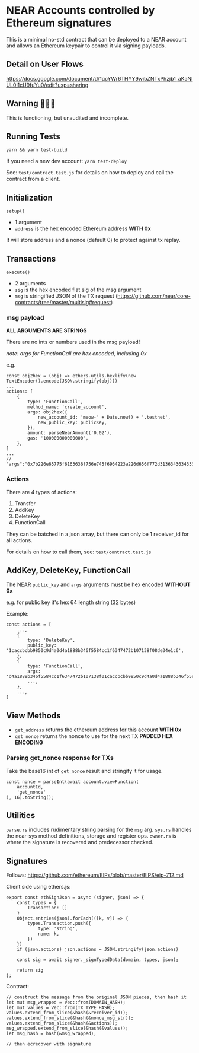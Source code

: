 # NEAR Accounts controlled by Ethereum signatures

This is a minimal no-std contract that can be deployed to a NEAR account and allows an Ethereum keypair to control it via signing payloads.

## Detail on User Flows

https://docs.google.com/document/d/1qcYWr6THYY9wibZNTxPhzjb1_aKaNIUL0l1cU9fuYu0/edit?usp=sharing

## Warning 🚨🚨🚨

This is functioning, but unaudited and incomplete.

## Running Tests

`yarn && yarn test-build`

If you need a new dev account: `yarn test-deploy`

See: `test/contract.test.js` for details on how to deploy and call the contract from a client.

## Initialization

`setup()`

- 1 argument
- `address` is the hex encoded Ethereum address **WITH 0x**

It will store address and a nonce (default 0) to protect against tx replay.

## Transactions

`execute()`

- 2 arguments
- `sig` is the hex encoded flat sig of the msg argument
- `msg` is stringified JSON of the TX request (https://github.com/near/core-contracts/tree/master/multisig#request)

### msg payload

**ALL ARGUMENTS ARE STRINGS**

There are no ints or numbers used in the msg payload!

*note: args for FunctionCall are hex encoded, including 0x*

e.g.

```
const obj2hex = (obj) => ethers.utils.hexlify(new TextEncoder().encode(JSON.stringify(obj)))
...
actions: [
	{
		type: 'FunctionCall',
		method_name: 'create_account',
		args: obj2hex({
			new_account_id: 'meow-' + Date.now() + '.testnet',
			new_public_key: publicKey,
		}),
		amount: parseNearAmount('0.02'),
		gas: '100000000000000',
	},
]
...
// "args":"0x7b226e65775f6163636f756e745f6964223a226d656f772d313634363433393030363738312e746573746e6574222c226e65775f7075626c69635f6b6579223a22656432353531393a327677456d413535376a586352576a6771314c393252435244756d4d36474359705567414e62793867534433227d"
```

### Actions

There are 4 types of actions:
1. Transfer
2. AddKey
3. DeleteKey
4. FunctionCall

They can be batched in a json array, but there can only be 1 receiver_id for all actions.

For details on how to call them, see: `test/contract.test.js`

## AddKey, DeleteKey, FunctionCall

The NEAR `public_key` and `args` arguments must be hex encoded **WITHOUT 0x**

e.g. for public key it's hex 64 length string (32 bytes)

Example:
```
const actions = [
	...,
	{
		type: 'DeleteKey',
		public_key: '1caccbcbb9850c9d4a0d4a1888b346f5584cc1f6347472b107138f08de34e1c6',
	},
	{
		type: 'FunctionCall',
		args: 'd4a1888b346f5584cc1f6347472b107138f01caccbcbb9850c9d4a0d4a1888b346f5584cc1f6347472b107138f08de34e1c66347472b107138',
		...,
	},
	...,
]
```

## View Methods

- `get_address` returns the ethereum address for this account **WITH 0x**
- `get_nonce` returns the nonce to use for the next TX **PADDED HEX ENCODING**

### Parsing get_nonce response for TXs

Take the base16 int of `get_nonce` result and stringify it for usage.
```
const nonce = parseInt(await account.viewFunction(
	accountId,
	'get_nonce'
), 16).toString();
```

## Utilities

`parse.rs` includes rudimentary string parsing for the `msg` arg.
`sys.rs` handles the near-sys method definitions, storage and register ops.
`owner.rs` is where the signature is recovered and predecessor checked.

## Signatures

Follows:
https://github.com/ethereum/EIPs/blob/master/EIPS/eip-712.md

Client side using ethers.js:
```
export const ethSignJson = async (signer, json) => {
	const types = {
		Transaction: []
	}
	Object.entries(json).forEach(([k, v]) => {
		types.Transaction.push({
			type: 'string',
			name: k,
		})
	})
	if (json.actions) json.actions = JSON.stringify(json.actions)

	const sig = await signer._signTypedData(domain, types, json);

	return sig
};
```
Contract:
```
// construct the message from the original JSON pieces, then hash it
let mut msg_wrapped = Vec::from(DOMAIN_HASH);
let mut values = Vec::from(TX_TYPE_HASH);
values.extend_from_slice(&hash(&receiver_id));
values.extend_from_slice(&hash(&nonce_msg_str));
values.extend_from_slice(&hash(&actions));
msg_wrapped.extend_from_slice(&hash(&values));
let msg_hash = hash(&msg_wrapped);

// then ecrecover with signature
```
